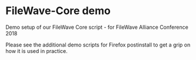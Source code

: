 # FileWave-Core demo
Demo setup of our FileWave Core script - for FileWave Alliance Conference 2018

Please see the additional demo scripts for Firefox postinstall to get a grip on how it is used in practice. 
